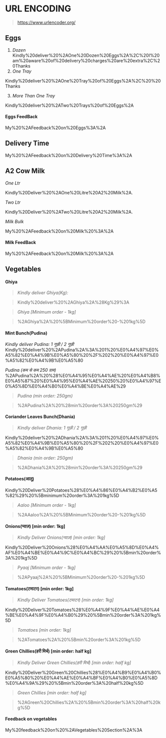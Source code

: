 # URL ENCODING
> https://www.urlencoder.org/

## Eggs
1. _Dozen_
Kindly%20deliver%20%2AOne%20Dozen%20Eggs%2A%2C%20I%20am%20aware%20of%20delivery%20charges%20are%20extra%2C%20Thanks
2. _One Tray_

Kindly%20deliver%20%2AOne%20Tray%20of%20Eggs%2A%2C%20%20Thanks

3. _More Than One Tray_

Kindly%20deliver%20%2ATwo%20Trays%20of%20Eggs%2A
#### Eggs FeedBack

My%20%2AFeedback%20on%20Eggs%3A%2A

## Delivery Time

My%20%2AFeedback%20on%20Delivery%20Time%3A%2A

## A2 Cow Milk
_One Ltr_

Kindly%20Deliver%20%2AOne%20Litre%20A2%20Milk%2A.

_Two Ltr_

Kindly%20Deliver%20%2ATwo%20Litre%20A2%20Milk%2A.

_Milk Bulk_

My%20%2AFeedback%20on%20Milk%20%3A%2A

#### Milk FeedBack

My%20%2AFeedback%20on%20Milk%20%3A%2A


## Vegetables

#### Ghiya
> _Kindly deliver *Ghiya*(Kg):_

> Kindly%20deliver%20%2AGhiya%2A%28Kg%29%3A

> _*Ghiya* [Minimum order - 1kg]_

> %2AGhiya%2A%20%5BMinimum%20order%20-%201kg%5D

#### Mint Bunch(Pudina)
_Kindly deliver *Pudina*: 1 गूछी / 2 गूछी_
Kindly%20deliver%20%2APudina%2A%3A%201%20%E0%A4%97%E0%A5%82%E0%A4%9B%E0%A5%80%20%2F%202%20%E0%A4%97%E0%A5%82%E0%A4%9B%E0%A5%80

_*Pudina* (कम से कम 250 ग्राम)_
%2APudina%2A%20%28%E0%A4%95%E0%A4%AE%20%E0%A4%B8%E0%A5%87%20%E0%A4%95%E0%A4%AE%20250%20%E0%A4%97%E0%A5%8D%E0%A4%B0%E0%A4%BE%E0%A4%AE%29

> _*Pudina* (min order: 250gm)_

> %2APudina%2A%20%28min%20order%3A%20250gm%29

#### Coriander Leaves Bunch(Dhania)
> _Kindly deliver *Dhania*: 1 गूछी / 2 गूछी_

Kindly%20deliver%20%2ADhania%2A%3A%201%20%E0%A4%97%E0%A5%82%E0%A4%9B%E0%A5%80%20%2F%202%20%E0%A4%97%E0%A5%82%E0%A4%9B%E0%A5%80

> _*Dhania* (min order: 250gm)_

> %2ADhania%2A%20%28min%20order%3A%20250gm%29

#### Potatoes(आलू)
Kindly%20Deliver%20Potatoes%28%E0%A4%86%E0%A4%B2%E0%A5%82%29%20%5Bminimum%20order%3A%201kg%5D

> _*Aaloo* [Minimum order - 1kg]_

> %2AAaloo%2A%20%5BMinimum%20order%20-%201kg%5D

#### Onions(प्याज़) [min order: 1kg]
> _Kindly Deliver *Onions(प्याज़)* [min order: 1kg]_

Kindly%20Deliver%20Onions%28%E0%A4%AA%E0%A5%8D%E0%A4%AF%E0%A4%BE%E0%A4%9C%E0%A4%BC%29%20%5Bmin%20order%3A%201kg%5D

> _*Pyaaj* [Minimum order - 1kg]_

> %2APyaaj%2A%20%5BMinimum%20order%20-%201kg%5D

#### Tomatoes(टमाटर) [min order: 1kg]
> _Kindly Deliver *Tomatoes(टमाटर)* [min order: 1kg]_

Kindly%20Deliver%20Tomatoes%28%E0%A4%9F%E0%A4%AE%E0%A4%BE%E0%A4%9F%E0%A4%B0%29%20%5Bmin%20order%3A%201kg%5D

> _*Tomatoes* [min order: 1kg]_

> %2ATomatoes%2A%20%5Bmin%20order%3A%201kg%5D

#### Green Chillies(हरी मिर्च) [min order: half kg]
> _Kindly Deliver Green Chillies(हरी मिर्च) [min order: half kg]_

Kindly%20Deliver%20Green%20Chillies%28%E0%A4%B9%E0%A4%B0%E0%A5%80%20%E0%A4%AE%E0%A4%BF%E0%A4%B0%E0%A5%8D%E0%A4%9A%29%20%5Bmin%20order%3A%20half%20kg%5D

> _*Green Chillies* [min order: half kg]_

> %2AGreen%20Chillies%2A%20%5Bmin%20order%3A%20half%20kg%5D

#### Feedback on vegetables
My%20feedback%20on%20%2AVegetables%20Section%2A%3A


